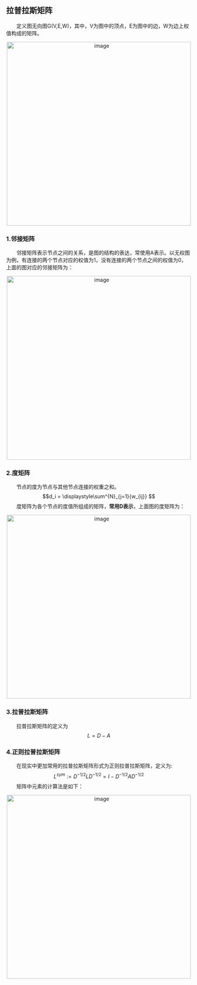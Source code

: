 ## 拉普拉斯矩阵
&emsp;&emsp;定义图无向图G(V,E,W)，其中，V为图中的顶点，E为图中的边，W为边上权值构成的矩阵。  

<div align=center><img src="https://raw.githubusercontent.com/AnchoretY/images/master/blog/image.ummt1g179o.png" alt="image" width=500 /></div>

### 1.邻接矩阵
&emsp;&emsp;邻接矩阵表示节点之间的关系，是图的结构的表达，常使用A表示。以无权图为例，有连接的两个节点对应的权值为1，没有连接的两个节点之间的权值为0，上面的图对应的邻接矩阵为：  
<div align=center><img src="https://raw.githubusercontent.com/AnchoretY/images/master/blog/image.rsnh5fs81q9.png" alt="image" width=500 /></div>


### 2.度矩阵
&emsp;&emsp;节点的度为节点与其他节点连接的权重之和。  
  $$d_i = \displaystyle\sum^{N}_{j=1}{w_{ij}} $$
&emsp;&emsp;度矩阵为各个节点的度值所组成的矩阵，**常用D表示**，上面图的度矩阵为：  
<div align=center><img src="https://raw.githubusercontent.com/AnchoretY/images/master/blog/image.97stlbj6y3a.png" alt="image"  width=500 /></div>



### 3.拉普拉斯矩阵
&emsp;&emsp;拉普拉斯矩阵的定义为
$$ L = D - A $$


### 4.正则拉普拉斯矩阵
&emsp;&emsp;在现实中更加常用的拉普拉斯矩阵形式为正则拉普拉斯矩阵，定义为:
$$L^{sym}:=D^{-1/2}LD^{-1/2}=I-D^{-1/2}AD^{-1/2}$$
&emsp;&emsp;矩阵中元素的计算法是如下：  
<div align=center><img src="https://raw.githubusercontent.com/AnchoretY/images/master/blog/image.bk3fww2ra6d.png" alt="image"  width=500 /></div>

